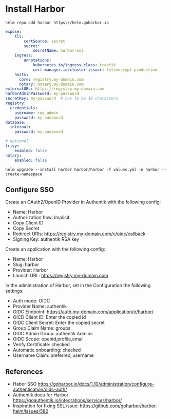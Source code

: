 # Install Harbor


```
helm repo add harbor https://helm.goharbor.io
```


```yaml
expose:
    tls:
        certSource: secret
        secret:
            secretName: harbor-ssl
    ingress:
        annotations:
            kubernetes.io/ingress.class: traefik
            cert-manager.io/cluster-issuer: letsencrypt-production
    hosts:
      core: registry.my-domain.com
      notary: notary.my-domain.com
externalURL: https://registry.my-domain.com
harborAdminPassword: my-password
secretKey: my-password  # has to be 16 characters
registry:
  credentials:
    username: reg_admin
    password: my-password
database:
  internal:
    password: my-password

# optional
trivy:
    enabled: false
notary:
    enabled: false
```    


```
helm upgrade --install harbor harbor/harbor -f values.yml -n harbor --create-namespace
```

## Configure SSO

Create an OAuth2/OpenID Provider in Authentik with the following config:
* Name: Harbor
* Authorization flow: Implicit
* Copy Client ID
* Copy Secret
* Redirect URIs: https://registry.my-domain.com/c/oidc/callback
* Signing Key: authentik RSA key

Create an application with the following config:
* Name: Harbor
* Slug: harbor
* Provider: Harbor
* Launch URL: https://registry.my-domain.com

In the administration of Harbor, set in the Configuration the following settings:
* Auth mode: OIDC
* Provider Name: authentik
* OIDC Endpoint: https://auth.my-domain.com/application/o/harbor/
* OICD Client ID: Enter the copied id
* OIDC Client Secret: Enter the copied secret
* Group Claim Name: groups
* OIDC Admin Group: authentik Admins
* OIDC Scope: openid,profile,email
* Verify Certificate: checked
* Automatic onboarding: checked
* Username Claim: preferred_username

## References
* Habor SSO https://goharbor.io/docs/1.10/administration/configure-authentication/oidc-auth/
* Authentik docu for Harbor https://goauthentik.io/integrations/services/harbor/
* Inspiration for fixing SSL issue: https://github.com/goharbor/harbor-helm/issues/582

